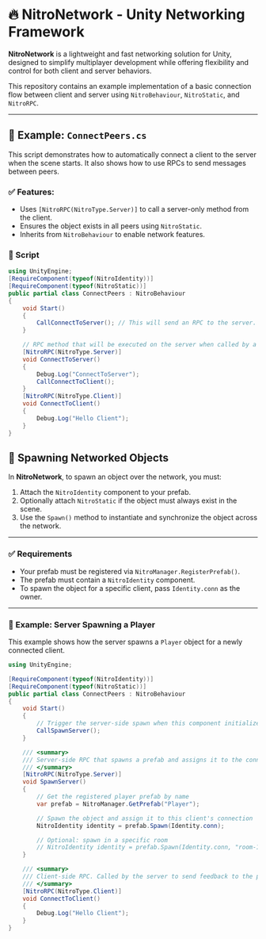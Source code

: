 # 🔥 NitroNetwork - Unity Networking Framework

**NitroNetwork** is a lightweight and fast networking solution for Unity, designed to simplify multiplayer development while offering flexibility and control for both client and server behaviors.

This repository contains an example implementation of a basic connection flow between client and server using `NitroBehaviour`, `NitroStatic`, and `NitroRPC`.

---

## 📂 Example: `ConnectPeers.cs`

This script demonstrates how to automatically connect a client to the server when the scene starts. It also shows how to use RPCs to send messages between peers.

### ✅ Features:
- Uses `[NitroRPC(NitroType.Server)]` to call a server-only method from the client.
- Ensures the object exists in all peers using `NitroStatic`.
- Inherits from `NitroBehaviour` to enable network features.

### 📄 Script

```csharp
using UnityEngine;
[RequireComponent(typeof(NitroIdentity))]
[RequireComponent(typeof(NitroStatic))]
public partial class ConnectPeers : NitroBehaviour
{
    void Start()
    {
        CallConnectToServer(); // This will send an RPC to the server.
    }

    // RPC method that will be executed on the server when called by a client.
    [NitroRPC(NitroType.Server)]
    void ConnectToServer()
    {
        Debug.Log("ConnectToServer");
        CallConnectToClient();
    }
    [NitroRPC(NitroType.Client)]
    void ConnectToClient()
    {
        Debug.Log("Hello Client");
    }
}
```
## 🧱 Spawning Networked Objects

In **NitroNetwork**, to spawn an object over the network, you must:

1. Attach the `NitroIdentity` component to your prefab.
2. Optionally attach `NitroStatic` if the object must always exist in the scene.
3. Use the `Spawn()` method to instantiate and synchronize the object across the network.

---

### ✅ Requirements

- Your prefab must be registered via `NitroManager.RegisterPrefab()`.
- The prefab must contain a `NitroIdentity` component.
- To spawn the object for a specific client, pass `Identity.conn` as the owner.

---

### 🧪 Example: Server Spawning a Player

This example shows how the server spawns a `Player` object for a newly connected client.

```csharp
using UnityEngine;

[RequireComponent(typeof(NitroIdentity))]
[RequireComponent(typeof(NitroStatic))]
public partial class ConnectPeers : NitroBehaviour
{
    void Start()
    {
        // Trigger the server-side spawn when this component initializes
        CallSpawnServer();
    }

    /// <summary>
    /// Server-side RPC that spawns a prefab and assigns it to the connecting client.
    /// </summary>
    [NitroRPC(NitroType.Server)]
    void SpawnServer()
    {
        // Get the registered player prefab by name
        var prefab = NitroManager.GetPrefab("Player");

        // Spawn the object and assign it to this client's connection
        NitroIdentity identity = prefab.Spawn(Identity.conn);

        // Optional: spawn in a specific room
        // NitroIdentity identity = prefab.Spawn(Identity.conn, "room-1");
    }

    /// <summary>
    /// Client-side RPC. Called by the server to send feedback to the player.
    /// </summary>
    [NitroRPC(NitroType.Client)]
    void ConnectToClient()
    {
        Debug.Log("Hello Client");
    }
}

